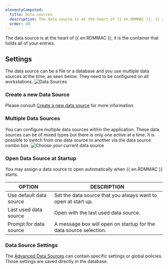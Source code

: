 ```yaml
---
eleventyComputed:
  title: Data sources
  description: The data source is at the heart of {{ en.RDMMAC }}, it is the container that holds all of your entries.
  order: 40
---
```

The data source is at the heart of {{ en.RDMMAC }}, it is the container that holds all of your entries.

## Settings

The data source can be a file or a database and you use multiple data sources at the time, as seen below. They need to be configured on all workstations.
![Data Sources](https://cdnweb.devolutions.net/docs/en/rdm/mac/clip6016.png)

### Create a new Data Source

Please consult [Create a new data source](/rdm/mac/data-sources/create-new-data-source/) for more information.

### Multiple Data Sources

You can configure multiple data sources within the application. These data sources can be of mixed types but there is only one active at a time. It is possible to switch from one data source to another via the data source combo box.
![Choose your current data source](https://cdnweb.devolutions.net/docs/en/rdm/mac/clip10137.png)

### Open Data Source at Startup

You may assign a data source to open automatically when {{ en.RDMMAC }} starts.

| OPTION                    | DESCRIPTION |
|---------------------------|-------------|
| Use default data source   | Set the data source that you always want to open at start up. |
| Last used data source     | Open with the last used data source. |
| Prompt for data source    | A message box will open on startup for the data source selection. |

### Data Source Settings

The [Advanced Data Sources](/rdm/mac/data-sources/data-sources-types/advanced-data-sources/) can contain specific settings or global policies. Those settings are saved directly in the database.
